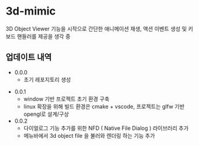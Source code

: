 # 3d-mimic
 3D Object Viewer 기능을 시작으로 간단한 애니메이션 재생, 액션 이벤트 생성 및 키보드 핸들러를 제공을 생각 중



## 업데이트 내역
* 0.0.0
    * 초기 레포지토리 생성

- 0.0.1
  - window 기반 프로젝트 초기 환경 구축
  - linux 확장을 위해 빌드 환경은 cmake + vscode, 프로젝트는 glfw 기반 opengl로 설계/구상
- 0.0.2
  - 다이얼로그 기능 추가를 위한 NFD ( Native File Dialog ) 라이브러리 추가
  - 메뉴바에서 3d object file 을 불러와 렌더링 하는 기능 추가
